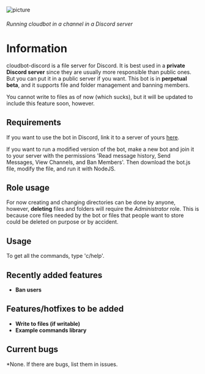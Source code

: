 #
![picture](https://ajskateboarder.github.io/assets/screenshot1.jpg)

###### Running cloudbot in a channel in a Discord server
#
# Information

cloudbot-discord is a file server for Discord. It is best used in a __private Discord server__ since they are usually more responsible than public ones. But you can put it in a public server if you want. This bot is in __perpetual beta__, and it supports file and folder management and banning members.

You cannot write to files as of now (which sucks), but it will be updated to include this feature soon, however.

## Requirements

If you want to use the bot in Discord, link it to a server of yours [here](https://discord.com/api/oauth2/authorize?client_id=835841382882738216&scope=bot&permissions=68608). 

If you want to run a modified version of the bot, make a new bot and join it to your server with the permissions 'Read message history, Send Messages, View Channels, and Ban Members'. Then download the bot.js file, modify the file, and run it with NodeJS.

## Role usage

For now creating and changing directories can be done by anyone, however, __deleting__ files and folders will require the *Administrator* role. This is because core files needed by the bot or files that people want to store could be deleted on purpose or by accident.

## Usage

To get all the commands, type 'c/help'.

## Recently added features

- __Ban users__

## Features/hotfixes to be added

- __Write to files (if writable)__
- __Example commands library__

## Current bugs

*None. If there are bugs, list them in issues.
